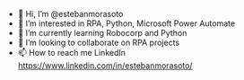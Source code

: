 - 👋 Hi, I’m @estebanmorasoto
- 👀 I’m interested in RPA, Python, Microsoft Power Automate
- 🌱 I’m currently learning Robocorp and Python
- 💞️ I’m looking to collaborate on RPA projects
- 📫 How to reach me LinkedIn https://www.linkedin.com/in/estebanmorasoto/

<!---
estebanmorasoto/estebanmorasoto is a ✨ special ✨ repository because its `README.md` (this file) appears on your GitHub profile.
You can click the Preview link to take a look at your changes.
--->
